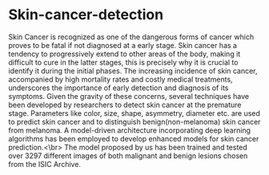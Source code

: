 # Skin-cancer-detection
Skin Cancer is recognized as one of the
dangerous forms of cancer which proves to be fatal if not
diagnosed at a early stage. Skin cancer has a tendency to
progressively extend to other areas of the body, making it
difficult to cure in the latter stages, this is precisely why it
is crucial to identify it during the initial phases. The
increasing incidence of skin cancer, accompanied by high
mortality rates and costly medical treatments, underscores
the importance of early detection and diagnosis of its
symptoms. Given the gravity of these concerns, several
techniques have been developed by researchers to detect
skin cancer at the premature stage. Parameters like color, size, shape, asymmetry, diameter etc. are used to predict
skin cancer and to distinguish benign(non-melanoma)
skin cancer from melanoma. A model-driven architecture
incorporating deep learning algorithms has been
employed to develop enhanced models for skin cancer
prediction.<\br>
The model
proposed by us has been trained and tested over 3297
different images of both malignant and benign lesions
chosen from the ISIC Archive.
